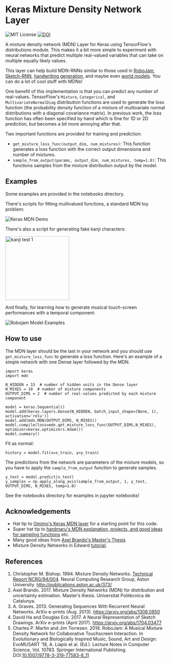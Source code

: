 # Keras Mixture Density Network Layer

![MIT License](https://img.shields.io/github/license/cpmpercussion/keras-mdn-layer.svg?style=flat)
[![DOI](https://zenodo.org/badge/137585470.svg)](https://zenodo.org/badge/latestdoi/137585470)

A mixture density network (MDN) Layer for Keras using TensorFlow's distributions module. This makes it a bit more simple to experiment with neural networks that predict multiple real-valued variables that can take on multiple equally likely values.

This layer can help build MDN-RNNs similar to those used in [RoboJam](https://github.com/cpmpercussion/robojam), [Sketch-RNN](https://experiments.withgoogle.com/sketch-rnn-demo), [handwriting generation](https://distill.pub/2016/handwriting/), and maybe even [world models](https://worldmodels.github.io). You can do a lot of cool stuff with MDNs!

One benefit of this implementation is that you can predict any number of real-values. TensorFlow's `Mixture`, `Categorical`, and `MultivariateNormalDiag` distribution functions are used to generate the loss function (the probability density function of a mixture of multivariate normal distributions with a diagonal covariance matrix). In previous work, the loss function has often been specified by hand which is fine for 1D or 2D prediction, but becomes a bit more annoying after that.

Two important functions are provided for training and prediction:

- `get_mixture_loss_func(output_dim, num_mixtures)`: This function generates a loss function with the correct output dimensiona and number of mixtures.
- `sample_from_output(params, output_dim, num_mixtures, temp=1.0)`: This functions samples from the mixture distribution output by the model.

## Examples

Some examples are provided in the notebooks directory.

There's scripts for fitting multivalued functions, a standard MDN toy problem:

<img src="https://preview.ibb.co/mZzkpd/Keras_MDN_Demo.jpg" alt="Keras MDN Demo" border="0">

There's also a script for generating fake kanji characters:

<img src="https://image.ibb.co/hVTOw8/kanji_test_1.png" alt="kanji test 1" border="0" width="200"/>

And finally, for learning how to generate musical touch-screen performances with a temporal component:

![Robojam Model Examples](https://preview.ibb.co/mpfa9T/robojam_examples.jpg)

## How to use

The MDN layer should be the last in your network and you should use `get_mixture_loss_func` to generate a loss function. Here's an example of a simple network with one Dense layer followed by the MDN.

    import keras
    import mdn

    N_HIDDEN = 15  # number of hidden units in the Dense layer
    N_MIXES = 10  # number of mixture components
    OUTPUT_DIMS = 2  # number of real-values predicted by each mixture component

    model = keras.Sequential()
    model.add(keras.layers.Dense(N_HIDDEN, batch_input_shape=(None, 1), activation='relu'))
    model.add(mdn.MDN(OUTPUT_DIMS, N_MIXES))
    model.compile(loss=mdn.get_mixture_loss_func(OUTPUT_DIMS,N_MIXES), optimizer=keras.optimizers.Adam())
    model.summary()

Fit as normal:

    history = model.fit(x=x_train, y=y_train)

The predictions from the network are parameters of the mixture models, so you have to apply the `sample_from_output` function to generate samples.

    y_test = model.predict(x_test)
    y_samples = np.apply_along_axis(sample_from_output, 1, y_test, OUTPUT_DIMS, N_MIXES, temp=1.0)

See the notebooks directory for examples in jupyter notebooks!

## Acknowledgements

- Hat tip to [Omimo's Keras MDN layer](https://github.com/omimo/Keras-MDN) for a starting point for this code.
- Super hat tip to [hardmaru's MDN explanation, projects, and good ideas for sampling functions](http://blog.otoro.net/2015/11/24/mixture-density-networks-with-tensorflow/) etc.
- Many good ideas from [Axel Brando's Master's Thesis](https://github.com/axelbrando/Mixture-Density-Networks-for-distribution-and-uncertainty-estimation)
- Mixture Density Networks in Edward [tutorial](http://edwardlib.org/tutorials/mixture-density-network).

## References

1. Christopher M. Bishop. 1994. Mixture Density Networks. [Technical Report NCRG/94/004](http://publications.aston.ac.uk/373/). Neural Computing Research Group, Aston University. http://publications.aston.ac.uk/373/
2. Axel Brando. 2017. Mixture Density Networks (MDN) for distribution and uncertainty estimation. Master’s thesis. Universitat Politècnica de Catalunya.
3. A. Graves. 2013. Generating Sequences With Recurrent Neural Networks. ArXiv e-prints (Aug. 2013). https://arxiv.org/abs/1308.0850
4. David Ha and Douglas Eck. 2017. A Neural Representation of Sketch Drawings. ArXiv e-prints (April 2017). https://arxiv.org/abs/1704.03477
5. Charles P. Martin and Jim Torresen. 2018. RoboJam: A Musical Mixture Density Network for Collaborative Touchscreen Interaction. In Evolutionary and Biologically Inspired Music, Sound, Art and Design: EvoMUSART ’18, A. Liapis et al. (Ed.). Lecture Notes in Computer Science, Vol. 10783. Springer International Publishing. DOI:[10.1007/9778-3-319-77583-8_11](http://dx.doi.org/10.1007/9778-3-319-77583-8_11)
